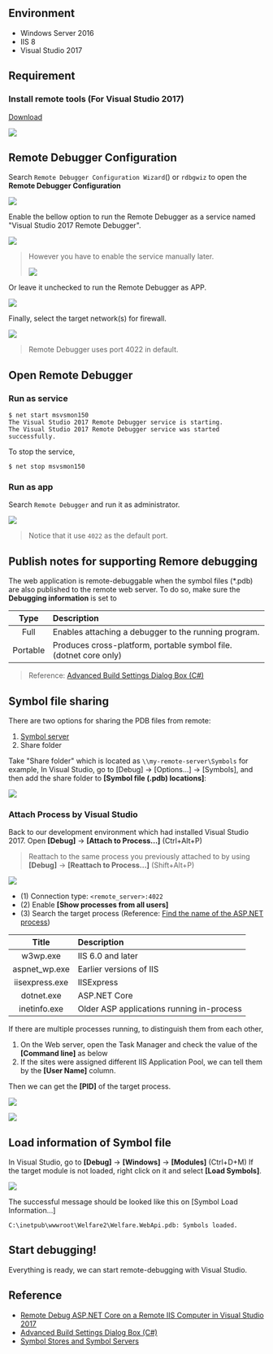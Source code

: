 

## Environment

- Windows Server 2016
- IIS 8
- Visual Studio 2017 

## Requirement


### Install remote tools (For Visual Studio 2017)

[Download](https://visualstudio.microsoft.com/downloads/?q=remote+tools#remote-tools-for-visual-studio-2017)

![](assets/002.png)


## Remote Debugger Configuration

Search `Remote Debugger Configuration Wizard`() or `rdbgwiz` to open the **Remote Debugger Configuration** 

![](assets/003.png)



Enable the bellow option to run the Remote Debugger as a service named "Visual Studio 2017 Remote Debugger".

![](assets/004.png)


> However you have to enable the service manually later.
> 
> ![](assets/005.png)


Or leave it unchecked to run the Remote Debugger as APP.

![](assets/006.png)


Finally, select the target network(s) for firewall.

![](assets/007.png)


> Remote Debugger uses port 4022 in default.


## Open Remote Debugger

### Run as service

```
$ net start msvsmon150
The Visual Studio 2017 Remote Debugger service is starting.
The Visual Studio 2017 Remote Debugger service was started successfully.
```

To stop the service,

```
$ net stop msvsmon150
``` 

### Run as app

Search `Remote Debugger` and run it as administrator.

![](assets/008.png)

> Notice that it use `4022` as the default port.


## Publish notes for supporting Remore debugging

The web application is remote-debuggable when the symbol files (*.pdb) are also published to the remote web server.
To do so, make sure the **Debugging information** is set to 


| Type | Description |
|:----:|:------------|
| Full | Enables attaching a debugger to the running program. |
| Portable | Produces cross-platform, portable symbol file. (dotnet core only) |

> Reference: [Advanced Build Settings Dialog Box (C#)](https://docs.microsoft.com/en-us/visualstudio/ide/reference/advanced-build-settings-dialog-box-csharp?view=vs-2017#output)



## Symbol file sharing

There are two options for sharing the PDB files from remote:

1. [Symbol server](https://docs.microsoft.com/en-us/windows-hardware/drivers/debugger/symbol-stores-and-symbol-servers)
2. Share folder

Take "Share folder" which is located as `\\my-remote-server\Symbols` for example, 
In Visual Studio, go to [Debug] -> [Options...] -> [Symbols],
and then add the share folder to **[Symbol file (.pdb) locations]**:

![](assets/009.png)


### Attach Process by Visual Studio

Back to our development environment which had installed Visual Studio 2017.
Open **[Debug]** -> **[Attach to Process...]** (Ctrl+Alt+P) 

> Reattach to the same process you previously attached to by using **[Debug]** -> **[Reattach to Process...]** (Shift+Alt+P)

![](assets/010.png)

- (1) Connection type: `<remote_server>:4022`
- (2) Enable **[Show processes from all users]**
- (3) Search the target process (Reference: [Find the name of the ASP.NET process](https://docs.microsoft.com/en-us/visualstudio/debugger/how-to-find-the-name-of-the-aspnet-process))


| Title | Description |
|:-----:|:------------|
| w3wp.exe | IIS 6.0 and later |
| aspnet_wp.exe | Earlier versions of IIS |
| iisexpress.exe | IISExpress |
| dotnet.exe | ASP.NET Core |
| inetinfo.exe | Older ASP applications running in-process |


If there are multiple processes running, to distinguish them from each other,


1. On the Web server, open the Task Manager and check the value of the **[Command line]** as below
2. If the sites were assigned different IIS Application Pool, we can tell them by the **[User Name]** column.

Then we can get the **[PID]** of the target process.

![](assets/011.png)

![](assets/012.png)



## Load information of Symbol file

In Visual Studio, go to **[Debug]** -> **[Windows]** -> **[Modules]** (Ctrl+D+M)
If the target module is not loaded, right click on it and select **[Load Symbols]**.

![](assets/013.png)


The successful message should be looked like this on [Symbol Load Information…]

```
C:\inetpub\wwwroot\Welfare2\Welfare.WebApi.pdb: Symbols loaded.
```

## Start debugging!

Everything is ready, we can start remote-debugging with Visual Studio.
 

## Reference

- [Remote Debug ASP.NET Core on a Remote IIS Computer in Visual Studio 2017](https://docs.microsoft.com/en-us/visualstudio/debugger/remote-debugging-aspnet-on-a-remote-iis-computer?view=vs-2017)
- [Advanced Build Settings Dialog Box (C#)](https://docs.microsoft.com/en-us/visualstudio/ide/reference/advanced-build-settings-dialog-box-csharp?view=vs-2017#output)
- [Symbol Stores and Symbol Servers](https://docs.microsoft.com/en-us/windows-hardware/drivers/debugger/symbol-stores-and-symbol-servers)









